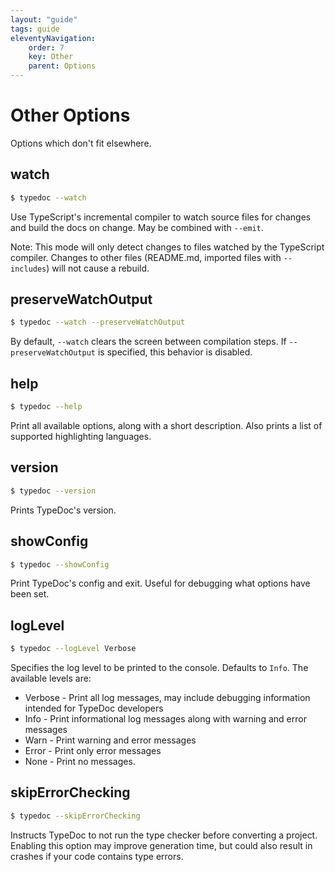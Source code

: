 ```yaml
---
layout: "guide"
tags: guide
eleventyNavigation:
    order: 7
    key: Other
    parent: Options
---
```


# Other Options

Options which don't fit elsewhere.

## watch

```bash
$ typedoc --watch
```

Use TypeScript's incremental compiler to watch source files for changes and build the docs on change. May be combined with `--emit`.

Note: This mode will only detect changes to files watched by the TypeScript compiler. Changes to other files (README.md, imported files with `--includes`) will not cause a rebuild.

## preserveWatchOutput

```bash
$ typedoc --watch --preserveWatchOutput
```

By default, `--watch` clears the screen between compilation steps. If `--preserveWatchOutput` is specified, this behavior is disabled.

## help

```bash
$ typedoc --help
```

Print all available options, along with a short description. Also prints a list of supported highlighting languages.

## version

```bash
$ typedoc --version
```

Prints TypeDoc's version.

## showConfig

```bash
$ typedoc --showConfig
```

Print TypeDoc's config and exit. Useful for debugging what options have been set.

## logLevel

```bash
$ typedoc --logLevel Verbose
```

Specifies the log level to be printed to the console. Defaults to `Info`. The available levels are:

-   Verbose - Print all log messages, may include debugging information intended for TypeDoc developers
-   Info - Print informational log messages along with warning and error messages
-   Warn - Print warning and error messages
-   Error - Print only error messages
-   None - Print no messages.

## skipErrorChecking

```bash
$ typedoc --skipErrorChecking
```

Instructs TypeDoc to not run the type checker before converting a project. Enabling this option may improve generation time, but could also result in crashes if your code contains type errors.
